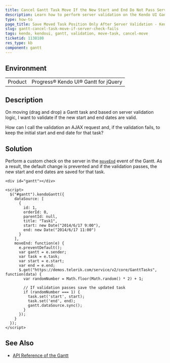 ```yaml
---
title: Cancel Gantt Task Move If the New Start and End Do Not Pass Server Validation
description: Learn how to perform server validation on the Kendo UI Gantt task move and cancel the new start and end if it fails.
type: how-to
page_title: Save Moved Task Position Only After Server Validation - Kendo UI Gantt for jQuery
slug: gantt-cancel-task-move-if-server-check-fails
tags: kendo, kendoui, gantt, validation, move-task, cancel-move
ticketid: 1138180
res_type: kb
component: gantt
---
```


## Environment

<table>
 <tr>
  <td>Product</td>
  <td>Progress® Kendo UI® Gantt for jQuery</td>
 </tr>
</table>


## Description

On moving (drag and drop) a Gantt task and based on server validation logic, I want to validate if the new start and end dates are valid.

How can I call the validation an AJAX request and, if the validation fails, to keep the initial start and end date for that task?

## Solution

Perform a custom check on the server in the [`moveEnd`](https://docs.telerik.com/kendo-ui/api/javascript/ui/gantt/events/moveend) event of the Gantt. As a result, the default change is prevented and if the validation passes, the new start and end dates are saved for that task.  

```dojo
<div id="gantt"></div>

<script>
  $("#gantt").kendoGantt({
    dataSource: [
      {
        id: 1,
        orderId: 0,
        parentId: null,
        title: "Task1",
        start: new Date("2014/6/17 9:00"),
        end: new Date("2014/6/17 11:00")
      }
    ],
    moveEnd: function(e) {
      e.preventDefault();
      var gantt = e.sender;
      var task = e.task;
      var start = e.start;
      var end = e.end;
      $.get("https://demos.telerik.com/service/v2/core/GanttTasks", function(data) {
        var randomNumber = Math.floor(Math.random() * 2) + 1;

        // If validation passes save the updated task
        if (randomNumber === 1) {
          task.set('start', start);
          task.set('end', end);
          gantt.dataSource.sync();
        }
      });
    }
  });
</script>
```

## See Also

* [API Reference of the Gantt](https://docs.telerik.com/kendo-ui/api/javascript/ui/gantt)
